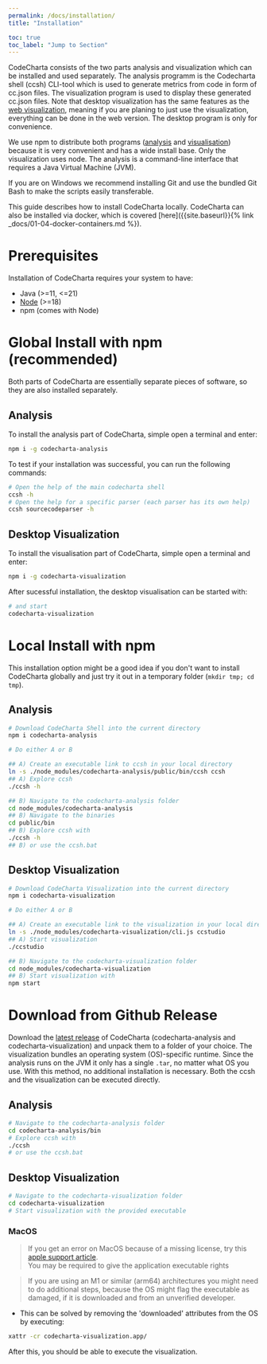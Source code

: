 ```yaml
---
permalink: /docs/installation/
title: "Installation"

toc: true
toc_label: "Jump to Section"
---
```


CodeCharta consists of the two parts analysis and visualization which can be installed and used separately. The analysis programm is the Codecharta shell (ccsh) CLI-tool which is used to generate metrics from code in form of cc.json files. The visualization program is used to display these generated cc.json files. Note that desktop visualization has the same features as the [web visualization]({{site.web_visualization_link}}), meaning if you are planing to just use the visualization, everything can be done in the web version. The desktop program is only for convenience.

We use npm to distribute both programs ([analysis](https://www.npmjs.com/package/codecharta-analysis) and [visualisation](https://www.npmjs.com/package/codecharta-visualization)) because it is very convenient and has a wide install base. Only the visualization uses node. The analysis is a command-line interface that requires a Java Virtual Machine (JVM).

If you are on Windows we recommend installing Git and use the bundled Git Bash to make the scripts easily transferable.

This guide describes how to install CodeCharta locally. CodeCharta can also be installed via docker, which is covered [here]({{site.baseurl}}{% link _docs/01-04-docker-containers.md %}).

# Prerequisites

Installation of CodeCharta requires your system to have:

- Java (>=11, <=21)
- [Node](https://nodejs.org/en/) (>=18)
- npm (comes with Node)

# Global Install with npm (recommended)

Both parts of CodeCharta are essentially separate pieces of software, so they are also installed separately.

## Analysis

To install the analysis part of CodeCharta, simple open a terminal and enter:

```bash
npm i -g codecharta-analysis
```

To test if your installation was successful, you can run the following commands:

```bash
# Open the help of the main codecharta shell
ccsh -h
# Open the help for a specific parser (each parser has its own help)
ccsh sourcecodeparser -h
```

## Desktop Visualization

To install the visualisation part of CodeCharta, simple open a terminal and enter:

```bash
npm i -g codecharta-visualization
```

After sucessful installation, the desktop visualisation can be started with:

```bash
# and start
codecharta-visualization
```

# Local Install with npm

This installation option might be a good idea if you don't want to install CodeCharta globally and just try it out in a temporary folder (`mkdir tmp; cd tmp`).

## Analysis

```bash
# Download CodeCharta Shell into the current directory
npm i codecharta-analysis

# Do either A or B

## A) Create an executable link to ccsh in your local directory
ln -s ./node_modules/codecharta-analysis/public/bin/ccsh ccsh
## A) Explore ccsh
./ccsh -h

## B) Navigate to the codecharta-analysis folder
cd node_modules/codecharta-analysis
## B) Navigate to the binaries
cd public/bin
## B) Explore ccsh with
./ccsh -h
## B) or use the ccsh.bat
```

## Desktop Visualization

```bash
# Download CodeCharta Visualization into the current directory
npm i codecharta-visualization

# Do either A or B

## A) Create an executable link to the visualization in your local directory
ln -s ./node_modules/codecharta-visualization/cli.js ccstudio
## A) Start visualization
./ccstudio

## B) Navigate to the codecharta-visualization folder
cd node_modules/codecharta-visualization
## B) Start visualization with
npm start
```

# Download from Github Release

Download the [latest release](https://github.com/MaibornWolff/codecharta/releases) of CodeCharta (codecharta-analysis and codecharta-visualization) and unpack them to a folder of your choice. The visualization bundles an operating system (OS)-specific runtime. Since the analysis runs on the JVM it only has a single `.tar`, no matter what OS you use. With this method, no additional installation is necessary. Both the ccsh and the visualization can be executed directly.

## Analysis

```bash
# Navigate to the codecharta-analysis folder
cd codecharta-analysis/bin
# Explore ccsh with
./ccsh
# or use the ccsh.bat
```

## Desktop Visualization

```bash
# Navigate to the codecharta-visualization folder
cd codecharta-visualization
# Start visualization with the provided executable
```

### MacOS

> If you get an error on MacOS because of a missing license, try this [apple support article](https://support.apple.com/en-gb/guide/mac-help/mh40616/12.0/mac/12.0). <br>
> You may be required to give the application executable rights

> If you are using an M1 or similar (arm64) architectures you might need to do additional steps, because the OS might flag the executable as damaged, if it is downloaded and from an unverified developer.

- This can be solved by removing the 'downloaded' attributes from the OS by executing:

```bash
xattr -cr codecharta-visualization.app/
```

After this, you should be able to execute the visualization.
